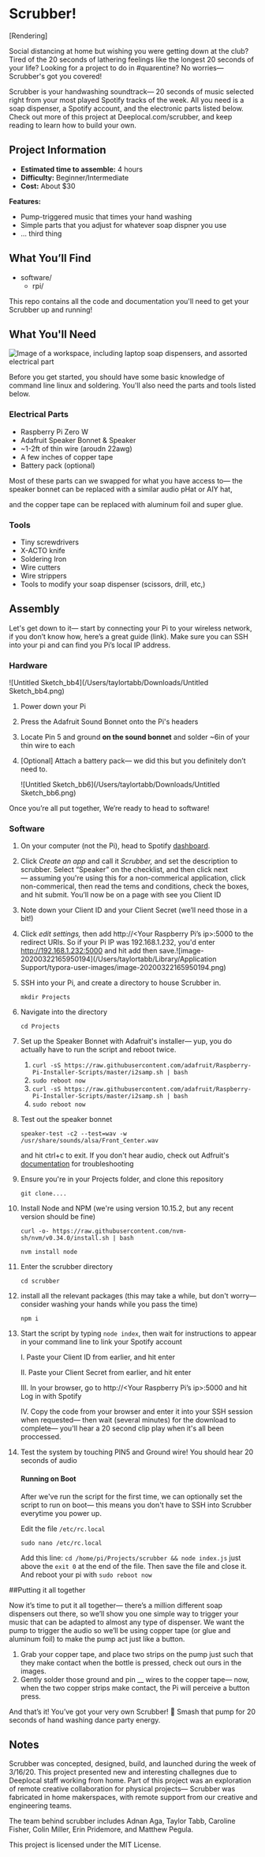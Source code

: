 # Scrubber!

[Rendering]

Social distancing at home but wishing you were getting down at the club? Tired of the 20 seconds of lathering feelings like the longest 20 seconds of your life? Looking for a project to do in #quarentine? No worries— Scrubber's got you covered!

Scrubber is your handwashing soundtrack— 20 seconds of music selected right from your most played Spotify tracks of the week. All you need is a soap dispenser, a Spotify account, and the electronic parts listed below. Check out more of this project at Deeplocal.com/scrubber, and keep reading to learn how to build your own.

## Project Information

- **Estimated time to assemble:** 4 hours
- **Difficulty:** Beginner/Intermediate 
- **Cost:** About $30

**Features:**

- Pump-triggered music that times your hand washing 
- Simple parts that you adjust for whatever soap dispner you use
- ... third thing



## What You’ll Find

- software/
  - rpi/

This repo contains all the code and documentation you'll need to get your Scrubber up and running!

## What You'll Need

![Image of a workspace, including laptop soap dispensers, and assorted electrical part](https://raw.githubusercontent.com/Deeplocal/scrubber/master/img/workspace.jpeg?token=AF4LUDGXBEDYE6QSSV3YSMK6QFDAM)

Before you get started, you should have some basic knowledge of command line linux and soldering. You'll also need the parts and tools listed below.

### Electrical Parts

- Raspberry Pi Zero W
- Adafruit Speaker Bonnet & Speaker
- ~1-2ft of thin wire (aroudn 22awg)
- A few inches of copper tape
- Battery pack (optional)

Most of these parts can we swapped for what you have access to— the speaker bonnet can be replaced with a similar audio pHat or AIY hat, 

and the copper tape can be replaced with aluminum foil and super glue.

### Tools

- Tiny screwdrivers
- X-ACTO knife
- Soldering Iron
- Wire cutters
- Wire strippers
- Tools to modify your soap dispenser (scissors, drill, etc,)

## Assembly

Let's get down to it— start by connecting your Pi to your wireless network, if you don’t know how, here’s a great guide (link). Make sure you can SSH into your pi and can find you Pi’s local IP address.

### Hardware

![Untitled Sketch_bb4](/Users/taylortabb/Downloads/Untitled Sketch_bb4.png)

1. Power down your Pi

2. Press the Adafruit Sound Bonnet onto the Pi's headers

3. Locate Pin 5 and ground **on the sound bonnet** and solder ~6in of your thin wire to each

4. [Optional] Attach a battery pack— we did this but you definitely don’t need to. 

   ![Untitled Sketch_bb6](/Users/taylortabb/Downloads/Untitled Sketch_bb6.png)

Once you’re all put together, We’re ready to head to software!

### Software

1. On your computer (not the Pi), head to Spotify [dashboard](http://link). 

2. Click *Create an app* and call it *Scrubber,* and set the description to scrubber. Select “Speaker” on the checklist, and then click next— assuming you're using this for a non-commerical application, click non-commerical, then read the tems and conditions, check the boxes, and hit submit. You’ll now be on a page with see you Client ID

3. Note down your Client ID and your Client Secret (we’ll need those in a bit!)

4. Click *edit settings,* then add http://<Your Raspberry Pi’s ip>:5000 to the redirect URIs. So if your Pi IP was 192.168.1.232, you'd enter http://192.168.1.232:5000 and hit add then save.![image-20200322165950194](/Users/taylortabb/Library/Application Support/typora-user-images/image-20200322165950194.png) 

5. SSH into your Pi, and create a directory to house Scrubber in.

   `mkdir Projects`

6. Navigate into the directory  

   `cd Projects` 

7. Set up the Speaker Bonnet with Adafruit's installer— yup, you do actually have to run the script and reboot twice. 

   1. `curl -sS https://raw.githubusercontent.com/adafruit/Raspberry-Pi-Installer-Scripts/master/i2samp.sh | bash` 
   2. `sudo reboot now ` 
   3. `curl -sS https://raw.githubusercontent.com/adafruit/Raspberry-Pi-Installer-Scripts/master/i2samp.sh | bash` 
   4. `sudo reboot now ` 

4. Test out the speaker bonnet 

   `speaker-test -c2 --test=wav -w /usr/share/sounds/alsa/Front_Center.wav`

   and hit ctrl+c to exit. If you don't hear audio, check out Adfruit's [documentation](https://learn.adafruit.com/adafruit-speaker-bonnet-for-raspberry-pi/raspberry-pi-usage) for troubleshooting

5. Ensure you're in your Projects folder, and clone this repository

   `git clone....`

6. Install Node and NPM (we're using version 10.15.2, but any recent version should be fine)

   `curl -o- https://raw.githubusercontent.com/nvm-sh/nvm/v0.34.0/install.sh | bash` 

   `nvm install node` 

1. Enter the scrubber directory

   `cd scrubber` 

11. install all the relevant packages (this may take a while, but don't worry— consider washing your hands while you pass the time)

    `npm i` 

12. Start the script by typing `node index`, then wait for instructions to appear in your command line to link your Spotify account

    I. Paste your Client ID from earlier, and hit enter

    II. Paste your Client Secret from earlier, and hit enter

    III. In your browser, go to http://<Your Raspberry Pi’s ip>:5000 and hit Log in with Spotify 

    IV. Copy the code from your browser and enter it into your SSH session when requested— then wait (several minutes) for the download to complete— you'll hear a 20 second clip play when it's all been proccessed.

13. Test the system by touching PIN5 and Ground wire! You should hear 20 seconds of audio

    #### Running on Boot

    After we've run the script for the first time, we can optionally set the script to run on boot— this means you don't have to SSH into Scrubber everytime you power up. 

    Edit the file `/etc/rc.local` 

    ```
    sudo nano /etc/rc.local
    ```

    Add this line: `cd /home/pi/Projects/scrubber && node index.js` just above the `exit 0` at the end of the file. Then save the file and close it. And reboot your pi with `sudo reboot now`

    

##Putting it all together

Now it’s time to put it all together— there’s a million different soap dispensers out there, so we’ll show you one simple way to trigger your music that can be adapted to almost any type of dispenser. We want the pump to trigger the audio so we’ll be using copper tape (or glue and aluminum foil) to make the pump act just like a button.

1. Grab your copper tape, and place two strips on the pump just such that they make contact when the bottle is pressed, check out ours in the images.
2. Gently solder those ground and pin __ wires to the copper tape— now, when the two copper strips make contact, the Pi will perceive a button press.

And that’s it! You’ve got your very own Scrubber! 🧽 Smash that pump for 20 seconds of hand washing dance party energy.

## Notes

Scrubber was concepted, designed, build, and launched during the week of 3/16/20. This project presented new and interesting challegnes due to Deeplocal staff working from home. Part of this project was an exploration of remote creative collaboration for physical projects— Scrubber was fabricated in home makerspaces, with remote support from our creative and engineering teams. 

The team behind scrubber includes Adnan Aga, Taylor Tabb, Caroline Fisher, Colin Miller, Erin Pridemore, and Matthew Pegula.

This project is licensed under the MIT License.